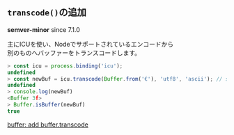 ## `transcode()`の追加

**semver-minor** since 7.1.0

主にICUを使い、Nodeでサポートされているエンコードから  
別のものへバッファーをトランスコードします。

```js
> const icu = process.binding('icu');
undefined
> const newBuf = icu.transcode(Buffer.from('€'), 'utf8', 'ascii'); // source, from, to
undefined
> console.log(newBuf)
<Buffer 3f>
> Buffer.isBuffer(newBuf)
true
```

[buffer: add buffer.transcode](https://github.com/nodejs/node/pull/9038)
